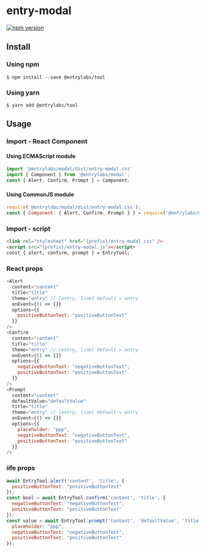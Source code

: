 # entry-modal
[![npm version](https://badge.fury.io/js/%40entrylabs%2Fmodal.svg)](https://badge.fury.io/js/%40entrylabs%2Fmodal)

## Install
### Using npm
```
$ npm install --save @entrylabs/tool
```
### Using yarn
```
$ yarn add @entrylabs/tool
```

## Usage
### Import - React Component
#### Using ECMAScript module
```javascript
import '@entrylabs/modal/dist/entry-modal.css'
import { Component } from '@entrylabs/modal';
const { Alert, Confirm, Prompt } = Component;
```

#### Using CommonJS module
```javascript
require('@entrylabs/modal/dist/entry-modal.css');
const { Component: { Alert, Confirm, Prompt } } = require('@entrylabs/modal');
```

### Import - script
```html
<link rel="stylesheet" href="{prefix}/entry-modal.css" />
<script src="{prefix}/entry-modal.js"></script>
const { alert, confirm, prompt } = EntryTool;
```

### React props
``` javascript
<Alert
  content="content"
  title="title"
  theme="entry" // [entry, line] default = entry
  onEvent={() => {}}
  options={{ 
    positiveButtonText: "positiveButtonText"
  }}
/>
<Confirm
  content="content"
  title="title"
  theme="entry" // [entry, line] default = entry
  onEvent={() => {}}
  options={{ 
    negativeButtonText: "negativeButtonText",
    positiveButtonText: "positiveButtonText"
  }}
/>
<Prompt
  content="content"
  defaultValue="defaultValue"
  title="title"
  theme="entry" // [entry, line] default = entry
  onEvent={() => {}}
  options={{ 
    placeholder: "ppp",
    negativeButtonText: "negativeButtonText",
    positiveButtonText: "positiveButtonText"
  }}
/>
```

### iife props
```javascript
await EntryTool.alert('content', 'title', {
  positiveButtonText: "positiveButtonText"
});
const bool = await EntryTool.confirm('content', 'title', {
  negativeButtonText: "negativeButtonText",
  positiveButtonText: "positiveButtonText"
});
const value = await EntryTool.prompt('content', 'defaultValue', 'title', {
  placeholder: "ppp",
  negativeButtonText: "negativeButtonText",
  positiveButtonText: "positiveButtonText"
});
```

